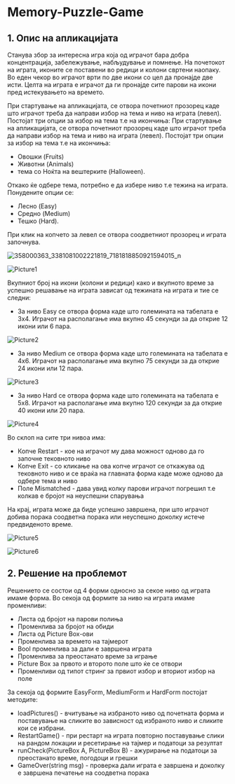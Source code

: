 # Memory-Puzzle-Game

## 1. Опис на апликацијата
Станува збор за интересна игра која од играчот бара добра концентрација, забележување, набљудување и помнење. На почетокот на играта, иконите се 
поставени во редици и колони свртени наопаку. Во еден чекор во играчот врти по две икони со цел да пронајде две исти. Целта на играта е 
играчот да ги пронајде сите парови на икони пред истекувањето на времето.  

При стартување на апликацијата, се отвора почетниот прозорец каде што играчот треба да направи избор на тема и ниво на играта (левел). Постојат три опции за избор на тема т.е на икончиња:  При стартување на апликацијата, се отвора почетниот прозорец каде што играчот треба да направи избор на тема и ниво на играта (левел). Постојат три опции за избор на тема т.е на икончиња:  
* Овошки (Fruits) 
* Животни (Animals) 
* тема со Ноќта на вештерките (Halloween).

Откако ќе одбере тема, потребно е да избере ниво т.е тежина на играта. Понудените опции се: 
* Лесно (Easy) 
* Средно (Medium)  
* Тешко (Hard).

При клик на копчето за левел се отвора соодветниот прозорец и играта започнува. 

![358000363_3381081002221819_7181818850921594015_n](https://github.com/saralekoska/Memory-Puzzle-Game/assets/48773658/d4609597-4741-4855-a10f-92f3d8f80628)

![Picture1](https://github.com/saralekoska/Memory-Puzzle-Game/assets/48773658/3575aa34-67cd-49f0-ac3e-b53fafacd83d)

Вкупниот број на икони (колони и редици) како и вкупното време за успешно решавање на играта зависат од тежината на играта и тие се следни: 
* За ниво Easy се отвора форма каде што големината на табелата е 3х4. Играчот на располагање има вкупно 45 секунди за да открие 12 икони или 6 пара.
  
![Picture2](https://github.com/saralekoska/Memory-Puzzle-Game/assets/48773658/8eb59f2a-3eba-4770-93f8-369a2ed138e3)

* За ниво Medium се отвора форма каде што големината на табелата е 4x6. Играчот на располагање има вкупно 75 секунди за да открие 24 икони или 12 пара.

![Picture3](https://github.com/saralekoska/Memory-Puzzle-Game/assets/48773658/7cf20ad2-0569-4e73-9a91-fe1bdd51a392)

* За ниво Hard се отвора форма каде што големината на табелата е 5х8. Играчот на располагање има вкупно 120 секунди за да открие 40 икони или 20 пара.

![Picture4](https://github.com/saralekoska/Memory-Puzzle-Game/assets/48773658/b11f1e55-d78b-4a98-a41b-74e1fad96478)

Во склоп на сите три нивоа има: 
* Копче Restart - кое на играчот му дава можност одново да го започне тековното ниво
* Копче Exit - со кликање на ова копче играчот се откажува од тековното ниво и се враќа на главната форма каде може одново да одбере тема и ниво
* Поле Mismatched - дава увид колку парови играчот погрешил т.е колкав е бројот на неуспешни спарувања

На крај, играта може да биде успешно завршена, при што играчот добива порака соодветна порака или неуспешно доколку истече предвиденото време. 

![Picture5](https://github.com/saralekoska/Memory-Puzzle-Game/assets/48773658/d7c8403f-d24c-41eb-a4ba-e2c48a3c5122)

![Picture6](https://github.com/saralekoska/Memory-Puzzle-Game/assets/48773658/62f9beb0-dec5-4073-bc73-ea3e448f3c5d)

## 2. Решение на проблемот 
Решението се состои од 4 форми односно за секое ниво од играта имаме форма. Во секоја од формите за ниво на играта имаме променливи: 
* Листа од бројот на парови полиња 
* Променлива за бројот на обиди 
* Листа од Picture Box-ови 
* Променлива за времето на тајмерот 
* Bool променлива за дали е завршена играта 
* Променлива за преостанато време за играње 
* Picture Box за првото и второто поле што ќе се отвори 
* Променливи од типот стринг за првиот избор и вториот избор на поле

За секоја од формите EasyForm, MediumForm и HardForm постојат методите: 
* loadPictures() - вчитување на избраното ниво од почетната форма и поставување на сликите во зависност од избраното ниво и сликите кои се избрани. 
* RestartGame() - при рестарт на играта повторно поставување слики на рандом локации и ресетирање на тајмер и податоци за резултат 
* runCheck(PictureBox A, PictureBox B) - ажурирање на податоци за преостанато време, погодоци и грешки 
* GameOver(string msg) - проверка дали играта е завршена и доколку е завршена печатење на соодветна порака 









